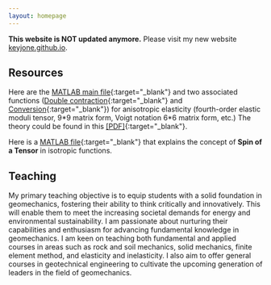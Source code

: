 ```yaml
---
layout: homepage
---
```


**This website is NOT updated anymore.** Please visit my new website [keyjone.github.io](https://keyjone.github.io/).

## Resources

Here are the [MATLAB main file](../assets/files/anisotropic_elasticity.txt){:target="_blank"} and two associated functions ([Double contraction](../assets/files/double_dot.txt){:target="_blank"} and [Conversion](../assets/files/stiffness_to_mat6by6.txt){:target="_blank"}) for anisotropic elasticity (fourth-order elastic moduli tensor, 9\*9 matrix form, Voigt notation 6\*6 matrix form, etc.) The theory could be found in this [[PDF]](../assets/files/Shared_1.pdf){:target="_blank"}.


Here is a [MATLAB file](../assets/files/Isotropy_function.txt){:target="_blank"} that explains the concept of **Spin of a Tensor** in isotropic functions.


## Teaching

My primary teaching objective is to equip students with a solid foundation in geomechanics, fostering their ability to think critically and innovatively. This will enable them to meet the increasing societal demands for energy and environmental sustainability. I am passionate about nurturing their capabilities and enthusiasm for advancing fundamental knowledge in geomechanics. I am keen on teaching both fundamental and applied courses in areas such as rock and soil mechanics, solid mechanics, finite element method, and elasticity and inelasticity. I also aim to offer general courses in geotechnical engineering to cultivate the upcoming generation of leaders in the field of geomechanics.
